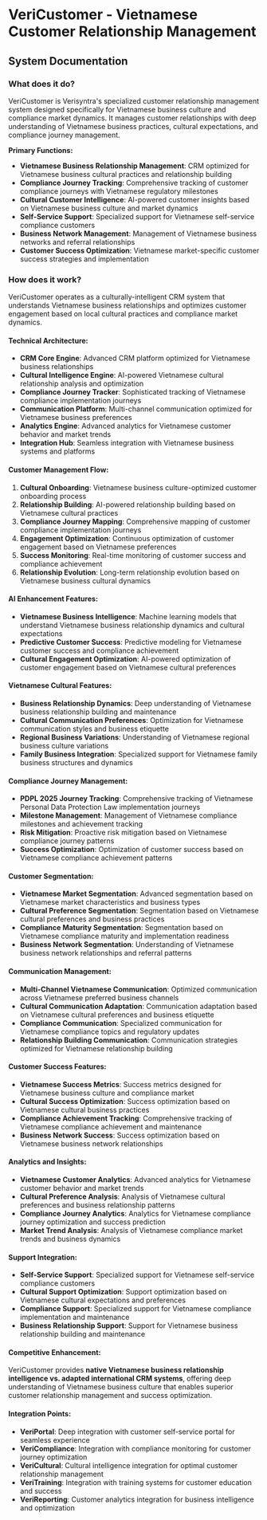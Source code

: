# VeriCustomer - Vietnamese Customer Relationship Management
## System Documentation

### **What does it do?**

VeriCustomer is Verisyntra's specialized customer relationship management system designed specifically for Vietnamese business culture and compliance market dynamics. It manages customer relationships with deep understanding of Vietnamese business practices, cultural expectations, and compliance journey management.

**Primary Functions:**
- **Vietnamese Business Relationship Management**: CRM optimized for Vietnamese business cultural practices and relationship building
- **Compliance Journey Tracking**: Comprehensive tracking of customer compliance journeys with Vietnamese regulatory milestones
- **Cultural Customer Intelligence**: AI-powered customer insights based on Vietnamese business culture and market dynamics
- **Self-Service Support**: Specialized support for Vietnamese self-service compliance customers
- **Business Network Management**: Management of Vietnamese business networks and referral relationships
- **Customer Success Optimization**: Vietnamese market-specific customer success strategies and implementation

### **How does it work?**

VeriCustomer operates as a culturally-intelligent CRM system that understands Vietnamese business relationships and optimizes customer engagement based on local cultural practices and compliance market dynamics.

#### **Technical Architecture:**
- **CRM Core Engine**: Advanced CRM platform optimized for Vietnamese business relationships
- **Cultural Intelligence Engine**: AI-powered Vietnamese cultural relationship analysis and optimization
- **Compliance Journey Tracker**: Sophisticated tracking of Vietnamese compliance implementation journeys
- **Communication Platform**: Multi-channel communication optimized for Vietnamese business preferences
- **Analytics Engine**: Advanced analytics for Vietnamese customer behavior and market trends
- **Integration Hub**: Seamless integration with Vietnamese business systems and platforms

#### **Customer Management Flow:**
1. **Cultural Onboarding**: Vietnamese business culture-optimized customer onboarding process
2. **Relationship Building**: AI-powered relationship building based on Vietnamese cultural practices
3. **Compliance Journey Mapping**: Comprehensive mapping of customer compliance implementation journeys
4. **Engagement Optimization**: Continuous optimization of customer engagement based on Vietnamese preferences
5. **Success Monitoring**: Real-time monitoring of customer success and compliance achievement
6. **Relationship Evolution**: Long-term relationship evolution based on Vietnamese business cultural dynamics

#### **AI Enhancement Features:**
- **Vietnamese Business Intelligence**: Machine learning models that understand Vietnamese business relationship dynamics and cultural expectations
- **Predictive Customer Success**: Predictive modeling for Vietnamese customer success and compliance achievement
- **Cultural Engagement Optimization**: AI-powered optimization of customer engagement based on Vietnamese cultural preferences

#### **Vietnamese Cultural Features:**
- **Business Relationship Dynamics**: Deep understanding of Vietnamese business relationship building and maintenance
- **Cultural Communication Preferences**: Optimization for Vietnamese communication styles and business etiquette
- **Regional Business Variations**: Understanding of Vietnamese regional business culture variations
- **Family Business Integration**: Specialized support for Vietnamese family business structures and dynamics

#### **Compliance Journey Management:**
- **PDPL 2025 Journey Tracking**: Comprehensive tracking of Vietnamese Personal Data Protection Law implementation journeys
- **Milestone Management**: Management of Vietnamese compliance milestones and achievement tracking
- **Risk Mitigation**: Proactive risk mitigation based on Vietnamese compliance journey patterns
- **Success Optimization**: Optimization of customer success based on Vietnamese compliance achievement patterns

#### **Customer Segmentation:**
- **Vietnamese Market Segmentation**: Advanced segmentation based on Vietnamese market characteristics and business types
- **Cultural Preference Segmentation**: Segmentation based on Vietnamese cultural preferences and business practices
- **Compliance Maturity Segmentation**: Segmentation based on Vietnamese compliance maturity and implementation readiness
- **Business Network Segmentation**: Understanding of Vietnamese business network relationships and referral patterns

#### **Communication Management:**
- **Multi-Channel Vietnamese Communication**: Optimized communication across Vietnamese preferred business channels
- **Cultural Communication Adaptation**: Communication adaptation based on Vietnamese cultural preferences and business etiquette
- **Compliance Communication**: Specialized communication for Vietnamese compliance topics and regulatory updates
- **Relationship Building Communication**: Communication strategies optimized for Vietnamese relationship building

#### **Customer Success Features:**
- **Vietnamese Success Metrics**: Success metrics designed for Vietnamese business culture and compliance market
- **Cultural Success Optimization**: Success optimization based on Vietnamese cultural business practices
- **Compliance Achievement Tracking**: Comprehensive tracking of Vietnamese compliance achievement and maintenance
- **Business Network Success**: Success optimization based on Vietnamese business network relationships

#### **Analytics and Insights:**
- **Vietnamese Customer Analytics**: Advanced analytics for Vietnamese customer behavior and market trends
- **Cultural Preference Analysis**: Analysis of Vietnamese cultural preferences and business relationship patterns
- **Compliance Journey Analytics**: Analytics for Vietnamese compliance journey optimization and success prediction
- **Market Trend Analysis**: Analysis of Vietnamese compliance market trends and business dynamics

#### **Support Integration:**
- **Self-Service Support**: Specialized support for Vietnamese self-service compliance customers
- **Cultural Support Optimization**: Support optimization based on Vietnamese cultural expectations and preferences
- **Compliance Support**: Specialized support for Vietnamese compliance implementation and maintenance
- **Business Relationship Support**: Support for Vietnamese business relationship building and maintenance

#### **Competitive Enhancement:**
VeriCustomer provides **native Vietnamese business relationship intelligence vs. adapted international CRM systems**, offering deep understanding of Vietnamese business culture that enables superior customer relationship management and success optimization.

#### **Integration Points:**
- **VeriPortal**: Deep integration with customer self-service portal for seamless experience
- **VeriCompliance**: Integration with compliance monitoring for customer journey optimization
- **VeriCultural**: Cultural intelligence integration for optimal customer relationship management
- **VeriTraining**: Integration with training systems for customer education and success
- **VeriReporting**: Customer analytics integration for business intelligence and optimization